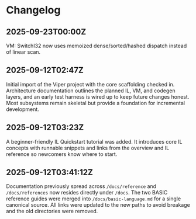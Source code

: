 # Changelog

## 2025-09-23T00:00Z
VM: SwitchI32 now uses memoized dense/sorted/hashed dispatch instead of linear scan.

## 2025-09-12T02:47Z
Initial import of the Viper project with the core scaffolding checked in. Architecture documentation outlines the planned IL, VM, and codegen layers, and an early test harness is wired up to keep future changes honest. Most subsystems remain skeletal but provide a foundation for incremental development.

## 2025-09-12T03:23Z
A beginner-friendly IL Quickstart tutorial was added. It introduces core IL concepts with runnable snippets and links from the overview and IL reference so newcomers know where to start.

## 2025-09-12T03:41:12Z
Documentation previously spread across `/docs/reference` and `/docs/references` now resides directly under `/docs`. The two BASIC reference guides were merged into `/docs/basic-language.md` for a single canonical source. All links were updated to the new paths to avoid breakage and the old directories were removed.
